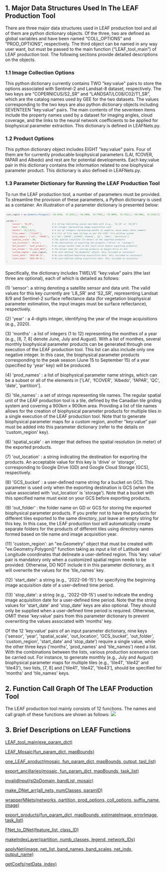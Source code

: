 ## 1. Major Data Structures Used In The LEAF Production Tool

There are three major data structures used in LEAF production tool and all of them are python dictionary objects. Of the three, two are defined as global variables and have been named “COLL_OPTIONS” and “PROD_OPTIONS”, respectively. The third object can be named in any way user want, but must be passed to the main function (“LEAF_tool_main”) of LEAF production tool. The following sections provide detailed descriptions on the objects.
    
### 1.1 Image Collection Options
This python dictionary currently contains TWO "key:value" pairs to store the options associated with Sentinel-2 and Landsat-8 dataset, respectively. The two keys are “COPERNICUS/S2_SR” and “LANDSAT/LC08/C02/T1_SR”, which are the catalog names used by GEE for the two datasets. The values corresponding to the two keys are also python dictionary objects including SEVENTEEN "key:value" pairs. The main contents of the seventeen items include the property names used by a dataset for imaging angles, cloud coverage, and the links to the neural network coefficients to be applied for biophysical parameter extraction. This dictionary is defined in LEAFNets.py.
 
### 1.2 Product Options
This python dictionary object includes EIGHT "key:value" pairs. Four of them are for currently producable biophysical parameters (LAI, fCOVER, fAPAR and Albedo) and rest are for potential developments. Each key:value pair in this dictionary contains the information related to one biophysical parameter product. This dictionary is also defined in LEAFNets.py.



### 1.3 Parameter Dictionary for Running the LEAF Production Tool
To run the LEAF production tool, a number of parameters must be provided. To streamline the provision of these parameters, a Python dictionary is used as a container. An illustration of a parameter dictionary is presented below:

![](/wiki_images/LEAF_param_dict.png)

Specifically, the dictionary includes TWELVE “key:value” pairs (the last three are optional), each of which is detailed as follows:

(1) 'sensor': a string denoting a satellite sensor and data unit. The valid values for this key currently are 'L8_SR' and 'S2_SR', representing Landsat 8/9 and Sentinel-2 surface reflectance data (for vegetation biophysical parameter estimation, the input images must be surface reflectance), respectively. 

(2) 'year' : a 4-digits integer, identifying the year of the image acquisitions (e.g., 2020).

(3) 'months' : a list of integers (1 to 12) representing the monthes of a year (e.g., [6, 7, 8] denote June, July and August). With a list of monthes, several monthly biophysical parameter products can be generated through one execution of the LEAF production tool. This list can also include only one negative integer. In this case, the biophysical parameter products corresponding to the peak season (June 15 to September 15) of a year (specified by 'year' key) will be produced.

(4) 'prod_names' : a list of biophysical parameter name strings, which can be a subset or all of the elements in ['LAI', 'fCOVER', 'Albedo', 'fAPAR', 'QC', 'date', 'partition'].

(5) 'tile_names' : a set of strings representing tile names. The regular spatial unit of the LEAF production tool is a tile, defined by the Canadian tile griding system and covering a 900km x 900km area. Providing a list of tile names allows for the creation of biophysical parameter products for multiple tiles in a single execution of the LEAF production tool. Note that to generate biophysical parameter maps for a custom region, another "key:value" pair must be added into this parameter dictionary (refer to the details on 'custom_region' key). 

(6) 'spatial_scale' : an integer that defines the spatial resolution (in meter) of the exported products.

(7) 'out_location' : a string indicating the destination for exporting the products. An acceptable value for this key is 'drive' or 'storage', corresponding to Google Drive (GD) and Google Cloud Storage (GCS), respectively.

(8) 'GCS_bucket' : a user-defined name string for a bucket on GCS. This parameter is used only when the exporting destination is GCS (when the value associated with 'out_location' is 'storage'). Note that a bucket with this specified name must exist on your GCS before exporting products. 

(9) 'out_folder' : the folder name on GD or GCS for storing the exported biophysical parameter products. If you prefer not to have the products for different tiles exported to the same directory, just leave an empty string for this key. In this case, the LEAF production tool will automatically create separate folders for the products of different tiles using directory names formed based on tile name and image acquisition year.

(11) 'custom_region': an "ee.Geometry" object that must be created with "ee.Geometry.Polygon()" function taking as input a list of Latitude and Longitude coordinates that delineate a user-defined region. This 'key: value' pair is mandatory only when a customized spatial region needs to be provided. Otherwise, DO NOT include it in this parameter dictionary, as it will overwrite the values for the 'tile_names' key. 

(12) 'start_date': a string (e.g., '2022-06-15') for specifying the beginning image acquisition date of a user-defined time period. 

(13) 'stop_date': a string (e.g., '2022-09-15') used to indicate the ending image acquisition date for a user-defined time period. Note that the string values for 'start_date' and 'stop_date' keys are also optional. They should only be supplied when a user-defined time period is required. Otherwise, OMIT these 'key:value' pairs from this parameter dictionary to prevent overwriting the values associated with 'months' key.

Of the 12 'key:value' pairs of an input parameter dictionary, nine keys ('sensor', 'year', 'spatial_scale', 'out_location', 'GCS_bucket', 'out_folder', 'custom_region', 'start_date' and 'stop_date') require a single value, while the other three keys ('months', 'prod_names' and 'tile_names') need a list. With the combinations between the lists, various production scenarios can be carried out. For instance, to generate monthly (e.g., July and August) biophysical parameter maps for multiple tiles (e.g., 'tile41', 'tile42' and 'tile43'), two lists, [7, 8] and ['tile41', 'tile42', 'tile43'], should be specified for 'months' and 'tile_names' keys.

## 2. Function Call Graph Of The LEAF Production Tool

The LEAF production tool mainly consists of 12 functions. The names and call graph of these functions are shown as follows:
![](/wiki_images/LEAF_function_call_graph.png)

## 3. Brief Descriptions on LEAF Functions
[LEAF_tool_main(exe_param_dict)](/docs/LEAF_tool_main.md)

[LEAF_Mosaic(fun_param_dict, mapBounds)](/docs/LEAF_mosaic.md)

[one_LEAF_product(mosaic, fun_param_dict, mapBounds, output, tasl_list)](/docs/one_LEAF_product.md)

[export_ancillaries(mosaic, fun_param_dict, mapBounds, task_list)](/docs/export_ancillaries.md)

[invalidInput(sl2pDomain, bandList, mosaic)](/docs/invalidInput.md)

[make_DNet_arr(all_nets, numClasses, paramID)](/docs/make_DNet_arr.md)

[wrapperNNets(networks, partition, prod_options, coll_options, suffix_name, image)](/docs/wrapperNNets.md)

[export_products(fun_param_dict, mapBounds, estimateImage, errorImage, task_list)](/docs/export_products.md)

[FNet_to_DNet(feature_list, class_ID)](/docs/FNet_to_DNet.md)

[makeIndexLayer(partition, numb_classes, legend, network_IDs)](/docs/makeIndexLayer.md)

[applyNet(image, net_list, band_names, band_scales, net_indx, output_name)](/docs/applyNet.md)

[getCoefs(netData, index)](/docs/getCoefs.md)
